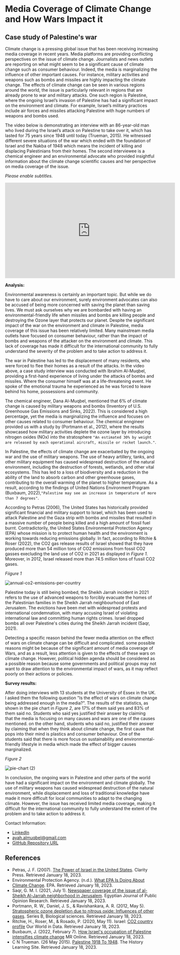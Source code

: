 
# Media Coverage of Climate Change and How Wars Impact it
## Case study of Palestine's war

Climate change is a pressing global issue that has been receiving increasing media coverage in recent years. Media platforms are providing conflicting perspectives on the issue of climate change. Journalists and news outlets are reporting on what might seem to be a significant cause of climate change such as consumer behaviour. Indeed, the media is marginalizing the influence of other important causes. For instance, military activities and weapons such as bombs and missiles are highly impacting the climate change. The effects of climate change can be seen in various regions around the world, the issue is particularly relevant in regions that are already prone to war and military attacks. One such region is Palestine, where the ongoing Israel’s invasion of Palestine has had a significant impact on the environment and climate. For example, Israel’s military practices include air forces and missiles attacking Palestine with huge numbers of weapons and bombs used.

The video below is demonstrating an interview with an 86-year-old man who lived during the Israel’s attack on Palestine to take over it, which has lasted for 75 years since 1948 until today (Trueman, 2015). He witnessed different severe situations of the war which ended with the foundation of Israel and the Nakba of 1948 which means the incident of killing and displacing Palestinians from their homes. The second interviewee is a chemical engineer and an environmental advocate who provided insightful information about the climate change scientific causes and her perspective on media coverage of the issue.

*Please enable subtitles.*

<iframe width="560" height="315" src="https://www.youtube.com/embed/cmCp1sazOp4" title="YouTube video player" frameborder="0" allow="accelerometer; autoplay; clipboard-write; encrypted-media; gyroscope; picture-in-picture; web-share" allowfullscreen></iframe>

**Analysis:**

Environmental awareness is certainly an important topic. But while we do have to care about our environment, surely environment advocates can also be accused of being more concerned with saving the planet than saving lives. We must ask ourselves why we are bombarded with having an environmental-friendly life when missiles and bombs are killing people and destroying the Ozone layer that protects our planet. Despite the significant impact of the war on the environment and climate in Palestine, media coverage of this issue has been relatively limited. Many mainstream media outlets have focused on consumer behaviour, rather than the impact of bombs and weapons of the attacker on the environment and climate. This lack of coverage has made it difficult for the international community to fully understand the severity of the problem and to take action to address it.

The war in Palestine has led to the displacement of many residents, who were forced to flee their homes as a result of the attacks. In the video above, a case study interview was conducted with Ibrahim Al-Muqbel, providing a first-hand experience of living under the attacks of bombs and missiles. Where the consumer himself was at a life-threatening event. He spoke of the emotional trauma he experienced as he was forced to leave behind his home, possessions and community.

The chemical engineer, Dana Al-Muqbel, mentioned that 6% of climate change is caused by military weapons and bombs (Inventory of U.S. Greenhouse Gas Emissions and Sinks, 2022). This is considered a high percentage, yet the media is marginalizing the influence and focuses on other causes related to consumer behaviour. The chemical enngineer provided us with a study by (Portmann et al., 2012), where the results showcased how military activities deplete the ozone layer by introducing nitrogen oxides (NOx) into the stratosphere `"An estimated 30% by weight are released by each operational aircraft, missile or rocket launch."`.

In Palestine, the effects of climate change are exacerbated by the ongoing war and the use of military weapons. The use of heavy artillery, tanks, and other military equipment has caused widespread destruction of the natural environment, including the destruction of forests, wetlands, and other vital ecosystems. This has led to a loss of biodiversity and a reduction in the ability of the land to absorb carbon and other greenhouse gases, contributing to the overall warming of the planet to higher temperature. As a result, according to the findings of United Nations Environment Program (Buxbaum, 2022),`"Palestine may see an increase in temperature of more than 7 degrees"`.

According to Petras (2006), The United States has historically provided significant financial and military support to Israel, which has been used to attack  Palestine and the Gaza strip with bombs and missiles that resulted in a massive number of people being killed and a high amount of fossil fuel burnt. Contradictorily, the United States Environmental Protection Agency (EPA) whose mission is to protect human health and the environment is working towards reducing emissions globally. In fact, according to Ritchie & Roser (2022), the CO2 gas release results of Israel showed that they have produced more than 54 million tons of CO2 emissions from fossil CO2 gasses execluding the land use of CO2 in 2021 as displayed in *Figure 1*. Moreover, in 2012, Israel released more than 74.5 million tons of fussil CO2 gases. 

*Fiigure 1*

![annual-co2-emissions-per-country](https://user-images.githubusercontent.com/116269585/213275097-ee28f1b3-3bf8-44e4-adad-37f75c23a852.png)

Palestine today is still being bombed, the Sheikh Jarrah incident in 2021 refers to the use of advanced weapons to forcibly evacuate the homes of the Palestinian families in the Sheikh Jarrah neighbourhood of East Jerusalem. The evictions have been met with widespread protests and international condemnation, with many accusing Israel of violating international law and committing human rights crimes. Israel dropped bombs all over Palestine's cities during the Sheikh Jarrah incident (Saqr, 2021).

Detecting a specific reason behind the fewer media attention on the effect of wars on climate change can be difficult and complicated. some possible reasons might be because of the significant amount of media coverage of Wars, and as a result, less attention is given to the effects of these wars on climate change. However, political hidden agenda should be considered as a possible reason because some governments and political groups may not want to draw attention to the environmental impact of wars, as it may reflect poorly on their actions or policies. 

**Survey results:**

After doing interviews with 13 students at the University of Essex in the UK. I asked them the following question "Is the effect of wars on climate change being addressed enough in the media?". The results of the statistics, as shown in the pie chart in *Figure 2*, are 17% of them said yes and 83% of them said no. Students who said yes justified their answer by claiming that the media is focusing on many causes and wars are one of the causes mentioned. on the other hand, students who said no, justified their answer by claiming that when they think about climate change, the first cause that pops into their mind is plastics and consumer behaviour. One of the students said that there is more focus on sustainability and environmental-friendly lifestyle in media which made the effect of bigger causes marginalized.

*Figure 2*

![pie-chart (2)](https://user-images.githubusercontent.com/116269585/213147250-a7ff347e-67f7-4371-942e-c05efa4f2416.png)

In conclusion, the ongoing wars in Palestine and other parts of the world have had a significant impact on the environment and climate globally. The use of military weapons has caused widespread destruction of the natural environment, while displacement and loss of traditional knowledge have made it more difficult for local communities to adapt to the changing climate. However, the issue has received limited media coverage, making it difficult for the international community to fully understand the extent of the problem and to take action to address it.

Contact Information: 
- [LinkedIn](https://www.linkedin.com/in/ayah-al-muqbel-5761851b3/)
- ayah.almuqbel@gmail.com
- [GitHub Repository URL](https://github.com/2200272/CS220AU-DP-2022)

## References
- Petras, J. F. (2007). [The Power of Israel in the United States](https://books.google.ae/books?hl=en&lr=&id=-ZBjLAuzzUMC&oi=fnd&pg=PT10&dq=israel+military+power&ots=hkR2yfMQWP&sig=wSxpaMh6RUEH4sIDN9ON9Ca2ffM&redir_esc=y#v=onepage&q&f=false). Clarity Press. Retrieved January 18, 2023.
- Environmental Protection Agency. (n.d.). [What EPA Is Doing About Climate Change](https://www.epa.gov/climate-change/what-epa-doing-about-climate-change). EPA. Retrieved January 18, 2023.
- Saqr, G. M. I. (2021, July 1). [Newspaper coverage of the issue of al-Sheikh Al-Jarrah neighborhood in Jerusalem](https://joa.journals.ekb.eg/article_198137.html?lang=en). Egyptian Journal of Public Opinion Research. Retrieved January 18, 2023. 
- Portmann, R. W., Daniel, J. S., & Ravishankara, A. R. (2012, May 5). [Stratospheric ozone depletion due to nitrous oxide: Influences of other gases](https://www.ncbi.nlm.nih.gov/pmc/articles/PMC3306630/). Series B, Biological sciences. Retrieved January 18, 2023.
- Ritchie, H., Roser, M., & Rosado, P. (2020, May 11). Israel: [CO2 country profile](https://ourworldindata.org/co2/country/israel) Our World in Data. Retrieved January 18, 2023.
- Buxbaum, J. (2022, February 7). [How Israel's occupation of Palestine intensifies climate change](https://mronline.org/2022/02/06/how-israels-occupation-of-palestine-intensifies-climate-change/) MR Online. Retrieved January 18, 2023. 
- C N Trueman. (26 May 2015). [Palestine 1918 To 1948](https://www.historylearningsite.co.uk/modern-world-history-1918-to-1980/the-middle-east-1917-to-1973/palestine-1918-to-1948/). The History Learning Site. Retrieved January 18, 2023.

